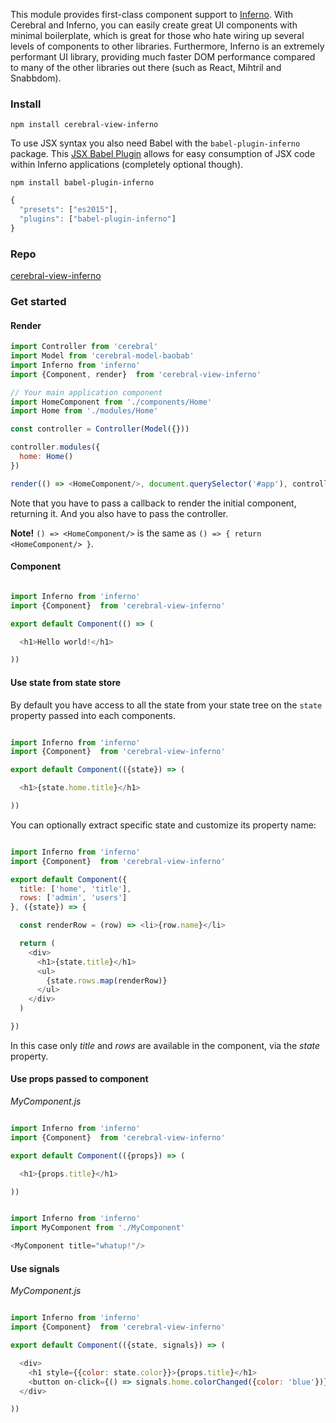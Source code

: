 This module provides first-class component support to [Inferno](https://github.com/trueadm/inferno). With Cerebral and Inferno, you can easily create great UI components with minimal boilerplate, which is great for those who hate wiring up several levels of components to other libraries. Furthermore, Inferno is an extremely performant UI library, providing much faster DOM performance compared to many of the other libraries out there (such as React, Mihtril and Snabbdom).

### Install
`npm install cerebral-view-inferno`

To use JSX syntax you also need Babel with the `babel-plugin-inferno` package. This [JSX Babel Plugin](https://github.com/trueadm/babel-plugin-inferno) allows for easy consumption of JSX code within Inferno applications (completely optional though).

`npm install babel-plugin-inferno`

```javascript
{
  "presets": ["es2015"],
  "plugins": ["babel-plugin-inferno"]
}
```

### Repo
[cerebral-view-inferno](https://github.com/trueadm/cerebral-view-inferno)

### Get started
#### Render

```javascript
import Controller from 'cerebral'
import Model from 'cerebral-model-baobab'
import Inferno from 'inferno'
import {Component, render}  from 'cerebral-view-inferno'

// Your main application component
import HomeComponent from './components/Home'
import Home from './modules/Home'

const controller = Controller(Model({}))

controller.modules({
  home: Home()
})

render(() => <HomeComponent/>, document.querySelector('#app'), controller)
```

Note that you have to pass a callback to render the initial component, returning it. And you also have to pass the controller.

**Note!** `() => <HomeComponent/>` is the same as `() => { return <HomeComponent/> }`.

#### Component

```javascript

import Inferno from 'inferno'
import {Component}  from 'cerebral-view-inferno'

export default Component(() => (

  <h1>Hello world!</h1>

))
```

#### Use state from state store
By default you have access to all the state from your state tree on the `state` property passed into each components.

```javascript

import Inferno from 'inferno'
import {Component}  from 'cerebral-view-inferno'

export default Component(({state}) => (

  <h1>{state.home.title}</h1>

))
```

You can optionally extract specific state and customize its property name:

```javascript

import Inferno from 'inferno'
import {Component}  from 'cerebral-view-inferno'

export default Component({
  title: ['home', 'title'],
  rows: ['admin', 'users']
}, ({state}) => {

  const renderRow = (row) => <li>{row.name}</li>

  return (
    <div>
      <h1>{state.title}</h1>
      <ul>
        {state.rows.map(renderRow)}
      </ul>
    </div>
  )

})
```
In this case only *title* and *rows* are available in the component, via the *state* property.

#### Use props passed to component

*MyComponent.js*
```javascript

import Inferno from 'inferno'
import {Component}  from 'cerebral-view-inferno'

export default Component(({props}) => (

  <h1>{props.title}</h1>

))
```

```javascript

import Inferno from 'inferno'
import MyComponent from './MyComponent'

<MyComponent title="whatup!"/>
```

#### Use signals

*MyComponent.js*
```javascript

import Inferno from 'inferno'
import {Component}  from 'cerebral-view-inferno'

export default Component(({state, signals}) => (

  <div>
    <h1 style={{color: state.color}}>{props.title}</h1>
    <button on-click={() => signals.home.colorChanged({color: 'blue'})}>Change color</button>
  </div>

))
```
